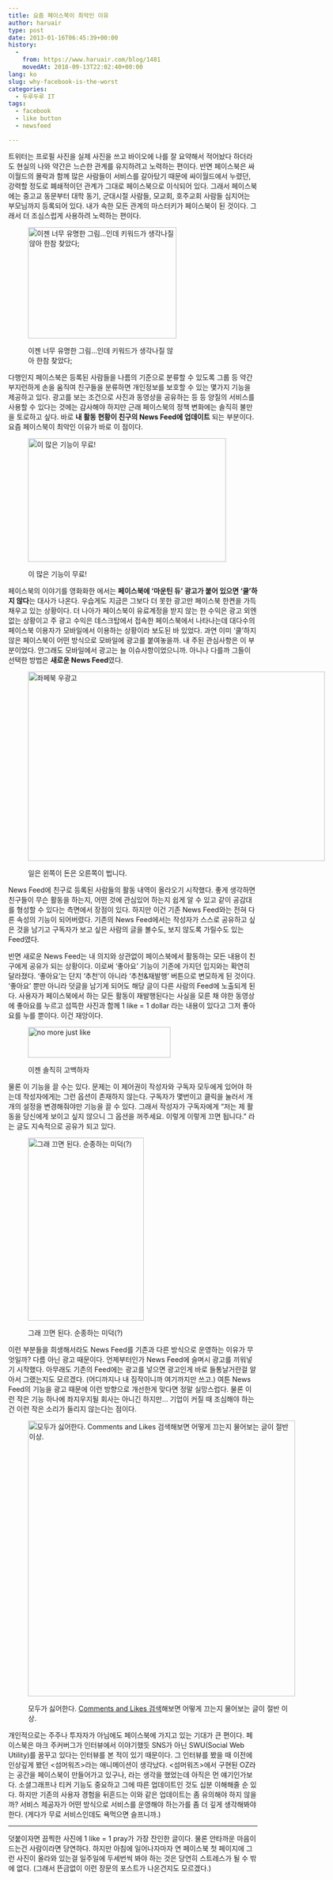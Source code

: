 ```yaml
---
title: 요즘 페이스북이 최악인 이유
author: haruair
type: post
date: 2013-01-16T06:45:39+00:00
history:
  - 
    from: https://www.haruair.com/blog/1481
    movedAt: 2018-09-13T22:02:40+00:00
lang: ko
slug: why-facebook-is-the-worst
categories:
  - 두루두루 IT
tags:
  - facebook
  - like button
  - newsfeed

---
```

트위터는 프로필 사진을 실제 사진을 쓰고 바이오에 나를 잘 요약해서 적어놨다 하더라도 현실의 나와 약간은 느슨한 관계를 유지하려고 노력하는 편이다. 반면 페이스북은 싸이월드의 몰락과 함께 많은 사람들이 서비스를 갈아탔기 때문에 싸이월드에서 누렸던, 강력할 정도로 폐쇄적이던 관계가 그대로 페이스북으로 이식되어 있다. 그래서 페이스북에는 중고교 동문부터 대학 동기, 군대시절 사람들, 모교회, 호주교회 사람들 심지어는 부모님까지 등록되어 있다. 내가 속한 모든 관계의 마스터키가 페이스북이 된 것이다. 그래서 더 조심스럽게 사용하려 노력하는 편이다.<figure id="attachment_1486" style="width: 300px" class="wp-caption aligncenter">

<a href="http://haruair.com/blog/1481/facebookreallifefriendscomparison" rel="attachment wp-att-1486"><img data-attachment-id="1486" data-permalink="https://edykim.com/blog/1481/facebookreallifefriendscomparison" data-orig-file="https://edykim.com/wp-content/uploads/2013/01/facebookreallifefriendscomparison.png?fit=1000%2C750&ssl=1" data-orig-size="1000,750" data-comments-opened="1" data-image-meta="{&quot;aperture&quot;:&quot;0&quot;,&quot;credit&quot;:&quot;&quot;,&quot;camera&quot;:&quot;&quot;,&quot;caption&quot;:&quot;&quot;,&quot;created_timestamp&quot;:&quot;0&quot;,&quot;copyright&quot;:&quot;&quot;,&quot;focal_length&quot;:&quot;0&quot;,&quot;iso&quot;:&quot;0&quot;,&quot;shutter_speed&quot;:&quot;0&quot;,&quot;title&quot;:&quot;&quot;}" data-image-title="폴 애덤스의 현실의 소셜네트워크(real life social network)" data-image-description="" data-medium-file="https://edykim.com/wp-content/uploads/2013/01/facebookreallifefriendscomparison.png?fit=300%2C225&ssl=1" data-large-file="https://edykim.com/wp-content/uploads/2013/01/facebookreallifefriendscomparison.png?fit=660%2C495&ssl=1" src="https://edykim.com/wp-content/uploads/2013/01/facebookreallifefriendscomparison.png?resize=300%2C225" alt="이젠 너무 유명한 그림...인데 키워드가 생각나질 않아 한참 찾았다;" width="300" height="225" class="size-medium wp-image-1486" srcset="https://edykim.com/wp-content/uploads/2013/01/facebookreallifefriendscomparison.png?resize=300%2C225&ssl=1 300w, https://edykim.com/wp-content/uploads/2013/01/facebookreallifefriendscomparison.png?resize=624%2C468&ssl=1 624w, https://edykim.com/wp-content/uploads/2013/01/facebookreallifefriendscomparison.png?w=1000&ssl=1 1000w" sizes="(max-width: 300px) 100vw, 300px" data-recalc-dims="1" /></a><figcaption class="wp-caption-text">이젠 너무 유명한 그림&#8230;인데 키워드가 생각나질 않아 한참 찾았다;</figcaption></figure> 

다행인지 페이스북은 등록된 사람들을 나름의 기준으로 분류할 수 있도록 그룹 등 약간 부지런하게 손을 움직여 친구들을 분류하면 개인정보를 보호할 수 있는 몇가지 기능을 제공하고 있다. 광고를 보는 조건으로 사진과 동영상을 공유하는 등 등 양질의 서비스를 사용할 수 있다는 것에는 감사해야 하지만 근래 페이스북의 정책 변화에는 솔직히 불만을 토로하고 싶다. 바로 **내 활동 현황이 친구의 News Feed에 업데이트** 되는 부분이다. 요즘 페이스북이 최악인 이유가 바로 이 점이다.<figure id="attachment_1493" style="width: 400px" class="wp-caption aligncenter">

<a href="http://haruair.com/blog/1481/face" rel="attachment wp-att-1493"><img data-attachment-id="1493" data-permalink="https://edykim.com/blog/1481/face" data-orig-file="https://edykim.com/wp-content/uploads/2013/01/face.png?fit=400%2C250&ssl=1" data-orig-size="400,250" data-comments-opened="1" data-image-meta="{&quot;aperture&quot;:&quot;0&quot;,&quot;credit&quot;:&quot;&quot;,&quot;camera&quot;:&quot;&quot;,&quot;caption&quot;:&quot;&quot;,&quot;created_timestamp&quot;:&quot;0&quot;,&quot;copyright&quot;:&quot;&quot;,&quot;focal_length&quot;:&quot;0&quot;,&quot;iso&quot;:&quot;0&quot;,&quot;shutter_speed&quot;:&quot;0&quot;,&quot;title&quot;:&quot;&quot;}" data-image-title="Facebook is free" data-image-description="" data-medium-file="https://edykim.com/wp-content/uploads/2013/01/face.png?fit=300%2C187&ssl=1" data-large-file="https://edykim.com/wp-content/uploads/2013/01/face.png?fit=400%2C250&ssl=1" src="https://edykim.com/wp-content/uploads/2013/01/face.png?resize=400%2C250" alt="이 많은 기능이 무료!" width="400" height="250" class="size-full wp-image-1493" srcset="https://edykim.com/wp-content/uploads/2013/01/face.png?w=400&ssl=1 400w, https://edykim.com/wp-content/uploads/2013/01/face.png?resize=300%2C187&ssl=1 300w" sizes="(max-width: 400px) 100vw, 400px" data-recalc-dims="1" /></a><figcaption class="wp-caption-text">이 많은 기능이 무료!</figcaption></figure> 

페이스북의 이야기를 영화화한 <The Social Network>에서는 **페이스북에 &#8216;마운틴 듀&#8217; 광고가 붙어 있으면 &#8216;쿨&#8217;하지 않다**는 대사가 나온다. 우습게도 지금은 그보다 더 못한 광고만 페이스북 한켠을 가득 채우고 있는 상황이다. 더 나아가 페이스북이 유료계정을 받지 않는 한 수익은 광고 외엔 없는 상황이고 주 광고 수익은 데스크탑에서 접속한 페이스북에서 나타나는데 대다수의 페이스북 이용자가 모바일에서 이용하는 상황이라 보도된 바 있었다. 과연 이미 &#8216;쿨&#8217;하지 않은 페이스북이 어떤 방식으로 모바일에 광고를 붙여놓을까. 내 주된 관심사항은 이 부분이었다. 안그래도 모바일에서 광고는 늘 이슈사항이었으니까. 아니나 다를까 그들이 선택한 방법은 **새로운 News Feed**였다.<figure id="attachment_1485" style="width: 600px" class="wp-caption aligncenter">

<img data-attachment-id="1485" data-permalink="https://edykim.com/blog/1481/facebook" data-orig-file="https://edykim.com/wp-content/uploads/2013/01/facebook.png?fit=600%2C383&ssl=1" data-orig-size="600,383" data-comments-opened="1" data-image-meta="{&quot;aperture&quot;:&quot;0&quot;,&quot;credit&quot;:&quot;&quot;,&quot;camera&quot;:&quot;&quot;,&quot;caption&quot;:&quot;&quot;,&quot;created_timestamp&quot;:&quot;0&quot;,&quot;copyright&quot;:&quot;&quot;,&quot;focal_length&quot;:&quot;0&quot;,&quot;iso&quot;:&quot;0&quot;,&quot;shutter_speed&quot;:&quot;0&quot;,&quot;title&quot;:&quot;&quot;}" data-image-title="facebook" data-image-description="" data-medium-file="https://edykim.com/wp-content/uploads/2013/01/facebook.png?fit=300%2C191&ssl=1" data-large-file="https://edykim.com/wp-content/uploads/2013/01/facebook.png?fit=600%2C383&ssl=1" src="https://edykim.com/wp-content/uploads/2013/01/facebook.png?resize=600%2C383" alt="좌페북 우광고" width="600" height="383" class="size-full wp-image-1485" srcset="https://edykim.com/wp-content/uploads/2013/01/facebook.png?w=600&ssl=1 600w, https://edykim.com/wp-content/uploads/2013/01/facebook.png?resize=300%2C191&ssl=1 300w" sizes="(max-width: 600px) 100vw, 600px" data-recalc-dims="1" /><figcaption class="wp-caption-text">일은 왼쪽이 돈은 오른쪽이 법니다.</figcaption></figure> 

News Feed에 친구로 등록된 사람들의 활동 내역이 올라오기 시작했다. 좋게 생각하면 친구들이 무슨 활동을 하는지, 어떤 것에 관심있어 하는지 쉽게 알 수 있고 같이 공감대를 형성할 수 있다는 측면에서 장점이 있다. 하지만 이건 기존 News Feed와는 전혀 다른 속성의 기능이 되어버렸다. 기존의 News Feed에서는 작성자가 스스로 공유하고 싶은 것을 남기고 구독자가 보고 싶은 사람의 글을 볼수도, 보지 않도록 가릴수도 있는 Feed였다.

반면 새로운 News Feed는 내 의지와 상관없이 페이스북에서 활동하는 모든 내용이 친구에게 공유가 되는 상황이다. 이로써 &#8216;좋아요&#8217; 기능이 기존에 가지던 입지와는 확연히 달라졌다. &#8216;좋아요&#8217;는 단지 &#8216;추천&#8217;이 아니라 &#8216;추천&재발행&#8217; 버튼으로 변모하게 된 것이다. &#8216;좋아요&#8217; 뿐만 아니라 덧글을 남기게 되어도 해당 글이 다른 사람의 Feed에 노출되게 된다. 사용자가 페이스북에서 하는 모든 활동이 재발행된다는 사실을 모른 채 야한 동영상에 좋아요를 누르고 섬뜩한 사진과 함께 1 like = 1 dollar 라는 내용이 있다고 그저 좋아요를 누를 뿐이다. 이건 재앙이다.<figure id="attachment_1490" style="width: 288px" class="wp-caption aligncenter">

<a href="http://haruair.com/blog/1481/no-more-just-like" rel="attachment wp-att-1490"><img data-attachment-id="1490" data-permalink="https://edykim.com/blog/1481/no-more-just-like" data-orig-file="https://edykim.com/wp-content/uploads/2013/01/no-more-just-like.png?fit=288%2C62&ssl=1" data-orig-size="288,62" data-comments-opened="1" data-image-meta="{&quot;aperture&quot;:&quot;0&quot;,&quot;credit&quot;:&quot;&quot;,&quot;camera&quot;:&quot;&quot;,&quot;caption&quot;:&quot;&quot;,&quot;created_timestamp&quot;:&quot;0&quot;,&quot;copyright&quot;:&quot;&quot;,&quot;focal_length&quot;:&quot;0&quot;,&quot;iso&quot;:&quot;0&quot;,&quot;shutter_speed&quot;:&quot;0&quot;,&quot;title&quot;:&quot;&quot;}" data-image-title="no more just like" data-image-description="" data-medium-file="https://edykim.com/wp-content/uploads/2013/01/no-more-just-like.png?fit=288%2C62&ssl=1" data-large-file="https://edykim.com/wp-content/uploads/2013/01/no-more-just-like.png?fit=288%2C62&ssl=1" src="https://edykim.com/wp-content/uploads/2013/01/no-more-just-like.png?resize=288%2C62" alt="no more just like" width="288" height="62" class="size-full wp-image-1490" data-recalc-dims="1" /></a><figcaption class="wp-caption-text">이젠 솔직히 고백하자</figcaption></figure> 

물론 이 기능을 끌 수는 있다. 문제는 이 제어권이 작성자와 구독자 모두에게 있어야 하는데 작성자에게는 그런 옵션이 존재하지 않는다. 구독자가 몇번이고 클릭을 눌러서 개개의 설정을 변경해줘야만 기능을 끌 수 있다. 그래서 작성자가 구독자에게 &#8220;저는 제 활동을 당신에게 보이고 싶지 않으니 그 옵션을 꺼주세요. 이렇게 이렇게 끄면 됩니다.&#8221; 라는 글도 지속적으로 공유가 되고 있다.<figure id="attachment_1491" style="width: 234px" class="wp-caption aligncenter">

<a href="http://haruair.com/blog/1481/turn-off" rel="attachment wp-att-1491"><img data-attachment-id="1491" data-permalink="https://edykim.com/blog/1481/turn-off" data-orig-file="https://edykim.com/wp-content/uploads/2013/01/turn-off.png?fit=234%2C370&ssl=1" data-orig-size="234,370" data-comments-opened="1" data-image-meta="{&quot;aperture&quot;:&quot;0&quot;,&quot;credit&quot;:&quot;&quot;,&quot;camera&quot;:&quot;&quot;,&quot;caption&quot;:&quot;&quot;,&quot;created_timestamp&quot;:&quot;0&quot;,&quot;copyright&quot;:&quot;&quot;,&quot;focal_length&quot;:&quot;0&quot;,&quot;iso&quot;:&quot;0&quot;,&quot;shutter_speed&quot;:&quot;0&quot;,&quot;title&quot;:&quot;&quot;}" data-image-title="turn off" data-image-description="" data-medium-file="https://edykim.com/wp-content/uploads/2013/01/turn-off.png?fit=189%2C300&ssl=1" data-large-file="https://edykim.com/wp-content/uploads/2013/01/turn-off.png?fit=234%2C370&ssl=1" src="https://edykim.com/wp-content/uploads/2013/01/turn-off.png?resize=234%2C370" alt="그래 끄면 된다. 순종하는 미덕(?)" width="234" height="370" class="size-full wp-image-1491" srcset="https://edykim.com/wp-content/uploads/2013/01/turn-off.png?w=234&ssl=1 234w, https://edykim.com/wp-content/uploads/2013/01/turn-off.png?resize=189%2C300&ssl=1 189w" sizes="(max-width: 234px) 100vw, 234px" data-recalc-dims="1" /></a><figcaption class="wp-caption-text">그래 끄면 된다. 순종하는 미덕(?)</figcaption></figure> 

이런 부분들을 희생해서라도 News Feed를 기존과 다른 방식으로 운영하는 이유가 무엇일까? 다름 아닌 광고 때문이다. 언제부터인가 News Feed에 슬며시 광고를 끼워넣기 시작했다. 아무래도 기존의 Feed에는 광고를 넣으면 광고인게 바로 들통날거란걸 알아서 그랬는지도 모르겠다. (어디까지나 내 짐작이니까 여기까지만 쓰고.) 여튼 News Feed의 기능을 광고 때문에 이런 방향으로 개선한게 맞다면 정말 실망스럽다. 물론 이런 작은 기능 하나에 좌지우지될 회사는 아니긴 하지만&#8230; 기업이 커질 때 조심해야 하는건 이런 작은 소리가 들리지 않는다는 점이다.<figure id="attachment_1492" style="width: 540px" class="wp-caption aligncenter">

<a href="http://haruair.com/blog/1481/news-feed-is-s" rel="attachment wp-att-1492"><img data-attachment-id="1492" data-permalink="https://edykim.com/blog/1481/news-feed-is-s" data-orig-file="https://edykim.com/wp-content/uploads/2013/01/news-feed-is-s.png?fit=540%2C558&ssl=1" data-orig-size="540,558" data-comments-opened="1" data-image-meta="{&quot;aperture&quot;:&quot;0&quot;,&quot;credit&quot;:&quot;&quot;,&quot;camera&quot;:&quot;&quot;,&quot;caption&quot;:&quot;&quot;,&quot;created_timestamp&quot;:&quot;0&quot;,&quot;copyright&quot;:&quot;&quot;,&quot;focal_length&quot;:&quot;0&quot;,&quot;iso&quot;:&quot;0&quot;,&quot;shutter_speed&quot;:&quot;0&quot;,&quot;title&quot;:&quot;&quot;}" data-image-title="New news feed is what?" data-image-description="" data-medium-file="https://edykim.com/wp-content/uploads/2013/01/news-feed-is-s.png?fit=290%2C300&ssl=1" data-large-file="https://edykim.com/wp-content/uploads/2013/01/news-feed-is-s.png?fit=540%2C558&ssl=1" src="https://edykim.com/wp-content/uploads/2013/01/news-feed-is-s.png?resize=540%2C558" alt="모두가 싫어한다. Comments and Likes 검색해보면 어떻게 끄는지 물어보는 글이 절반 이상." width="540" height="558" class="size-full wp-image-1492" srcset="https://edykim.com/wp-content/uploads/2013/01/news-feed-is-s.png?w=540&ssl=1 540w, https://edykim.com/wp-content/uploads/2013/01/news-feed-is-s.png?resize=290%2C300&ssl=1 290w" sizes="(max-width: 540px) 100vw, 540px" data-recalc-dims="1" /></a><figcaption class="wp-caption-text">모두가 싫어한다. <a href="https://www.google.com/search?q=Comments+and+Likes" target="_blank">Comments and Likes 검색</a>해보면 어떻게 끄는지 물어보는 글이 절반 이상.</figcaption></figure> 

개인적으로는 주주나 투자자가 아님에도 페이스북에 가지고 있는 기대가 큰 편이다. 페이스북은 마크 주커버그가 인터뷰에서 이야기했듯 SNS가 아닌 SWU(Social Web Utility)를 꿈꾸고 있다는 인터뷰를 본 적이 있기 때문이다. 그 인터뷰를 봤을 때 이전에 인상깊게 봤던 <섬머워즈>라는 애니메이션이 생각났다. <섬머워즈>에서 구현된 OZ라는 공간을 페이스북이 만들어가고 있구나, 라는 생각을 했었는데 아직은 먼 얘기인가보다. 소셜그래프나 티커 기능도 중요하고 그에 따른 업데이트인 것도 십분 이해해줄 순 있다. 하지만 기존의 사용자 경험을 뒤흔드는 이와 같은 업데이트는 좀 유의해야 하지 않을까? 서비스 제공자가 어떤 방식으로 서비스를 운영해야 하는가를 좀 더 깊게 생각해봐야 한다. (게다가 무료 서비스인데도 욕먹으면 슬프니까.)

* * *

덧붙이자면 끔찍한 사진에 1 like = 1 pray가 가장 잔인한 글이다. 물론 안타까운 마음이 드는건 사람이라면 당연하다. 하지만 아침에 일어나자마자 연 페이스북 첫 페이지에 그런 사진이 올라와 있는걸 일주일에 두세번씩 봐야 하는 것은 당연히 스트레스가 될 수 밖에 없다. (그래서 뜬금없이 이런 장문의 포스트가 나온건지도 모르겠다.)